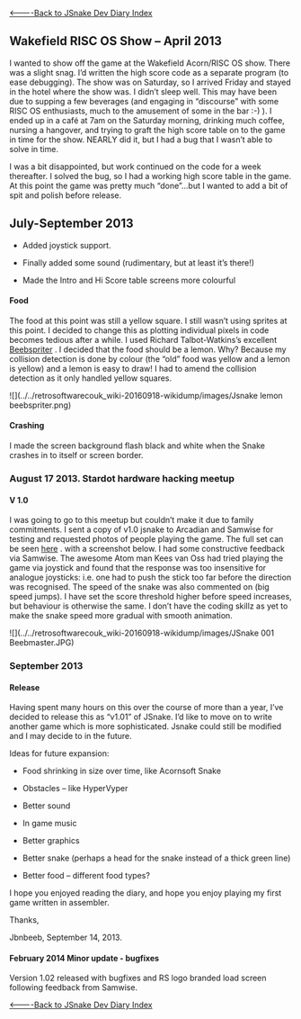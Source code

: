 [&lt;----Back to JSnake Dev Diary Index](JSnakeDevDiary "wikilink")

## Wakefield RISC OS Show – April 2013

I wanted to show off the game at the Wakefield Acorn/RISC OS show. There was a slight snag. I’d written the high score code as a separate program (to ease debugging). The show was on Saturday, so I arrived Friday and stayed in the hotel where the show was. I didn’t sleep well. This may have been due to supping a few beverages (and engaging in “discourse” with some RISC OS enthusiasts, much to the amusement of some in the bar :-) ). I ended up in a café at 7am on the Saturday morning, drinking much coffee, nursing a hangover, and trying to graft the high score table on to the game in time for the show. NEARLY did it, but I had a bug that I wasn’t able to solve in time.

I was a bit disappointed, but work continued on the code for a week thereafter. I solved the bug, so I had a working high score table in the game. At this point the game was pretty much “done”…but I wanted to add a bit of spit and polish before release.

## July-September 2013

- Added joystick support.

- Finally added some sound (rudimentary, but at least it’s there!)

- Made the Intro and Hi Score table screens more colourful

#### Food

The food at this point was still a yellow square. I still wasn’t using sprites at this point. I decided to change this as plotting individual pixels in code becomes tedious after a while. I used Richard Talbot-Watkins’s excellent [Beebspriter](http://www.retrosoftware.co.uk/beebspriter) . I decided that the food should be a lemon. Why? Because my collision detection is done by colour (the “old” food was yellow and a lemon is yellow) and a lemon is easy to draw! I had to amend the collision detection as it only handled yellow squares.

![](../../retrosoftwarecouk_wiki-20160918-wikidump/images/Jsnake lemon beebspriter.png)

#### Crashing

I made the screen background flash black and white when the Snake crashes in to itself or screen border.

### August 17 2013. Stardot hardware hacking meetup

#### V 1.0

I was going to go to this meetup but couldn’t make it due to family commitments. I sent a copy of v1.0 jsnake to Arcadian and Samwise for testing and requested photos of people playing the game. The full set can be seen [here](http://www.retrosoftware.co.uk/forum/viewtopic.php?f=94&t=844&sid=5ba3a71754f4e51b01ae2c4fe261e344) . with a screenshot below. I had some constructive feedback via Samwise. The awesome Atom man Kees van Oss had tried playing the game via joystick and found that the response was too insensitive for analogue joysticks: i.e. one had to push the stick too far before the direction was recognised. The speed of the snake was also commented on (big speed jumps). I have set the score threshold higher before speed increases, but behaviour is otherwise the same. I don’t have the coding skillz as yet to make the snake speed more gradual with smooth animation.

![](../../retrosoftwarecouk_wiki-20160918-wikidump/images/JSnake 001 Beebmaster.JPG)

### September 2013

#### Release

Having spent many hours on this over the course of more than a year, I’ve decided to release this as “v1.01” of JSnake. I’d like to move on to write another game which is more sophisticated. Jsnake could still be modified and I may decide to in the future.

Ideas for future expansion:

- Food shrinking in size over time, like Acornsoft Snake

- Obstacles – like HyperVyper

- Better sound

- In game music

- Better graphics

- Better snake (perhaps a head for the snake instead of a thick green line)

- Better food – different food types?

I hope you enjoyed reading the diary, and hope you enjoy playing my first game written in assembler.

Thanks,

Jbnbeeb, September 14, 2013.

#### February 2014 Minor update - bugfixes

Version 1.02 released with bugfixes and RS logo branded load screen following feedback from Samwise.

[&lt;----Back to JSnake Dev Diary Index](JSnakeDevDiary "wikilink")

